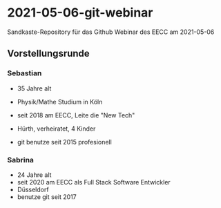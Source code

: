 # 2021-05-06-git-webinar
Sandkaste-Repository für das Github Webinar des EECC am 2021-05-06


## Vorstellungsrunde

### Sebastian

- 35 Jahre alt
- Physik/Mathe Studium in Köln
- seit 2018 am EECC, Leite die "New Tech"
- Hürth, verheiratet, 4 Kinder

- git benutze seit 2015 profesionell

### Sabrina

- 24 Jahre alt
- seit 2020 am EECC als Full Stack Software Entwickler 
- Düsseldorf
- benutze git seit 2017
